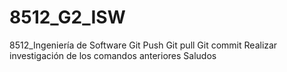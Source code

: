 # 8512_G2_ISW
8512_Ingeniería de Software
Git Push
Git pull
Git commit
Realizar investigación de los comandos anteriores
Saludos
